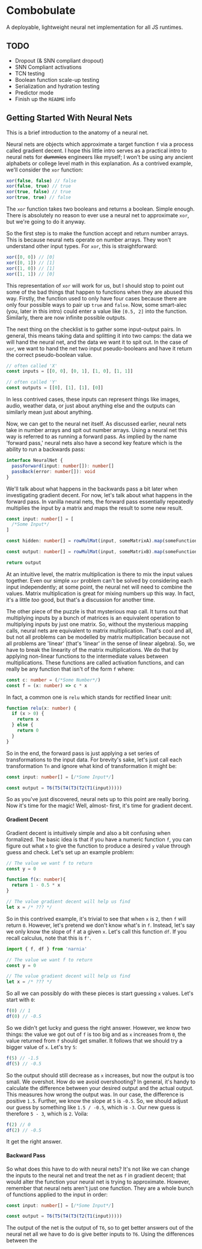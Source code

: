 # Combobulate

A deployable, lightweight neural net implementation for all JS runtimes.

## TODO

- Dropout (& SNN compliant dropout)
- SNN Compliant activations
- TCN testing
- Boolean function scale-up testing
- Serialization and hydration testing
- Predictor mode
- Finish up the `README` info

## Getting Started With Neural Nets

This is a brief introduction to the anatomy of a neural net.

Neural nets are objects which approximate a target function `f` via a process called gradient decent. I hope this little intro serves as a practical intro to neural nets for ~~dummies~~ engineers like myself; I won't be using any ancient alphabets or college level math in this explanation. As a contrived example, we'll consider the `xor` function:

```javascript
xor(false, false) // false
xor(false, true) // true
xor(true, false) // true
xor(true, true) // false
```

The `xor` function takes two booleans and returns a boolean. Simple enough. There is absolutely no reason to ever use a neural net to approximate `xor`, but we're going to do it anyway.

So the first step is to make the function accept and return number arrays. This is because neural nets operate on number arrays. They won't understand other input types. For `xor`, this is straightforward:

```javascript
xor([0, 0]) // [0]
xor([0, 1]) // [1]
xor([1, 0]) // [1]
xor([1, 1]) // [0]
```

This representation of `xor` will work for us, but I should stop to point out some of the bad things that happen to functions when they are abused this way. Firstly, the function used to only have four cases because there are only four possible ways to pair up `true` and `false`. Now, some smart-alec (you, later in this intro) could enter a value like `[0.5, 2]` into the function. Similarly, there are now infinite possible outputs.

The next thing on the checklist is to gather some input-output pairs. In general, this means taking data and splitting it into two camps: the data we will hand the neural net, and the data we want it to spit out. In the case of `xor`, we want to hand the net two input pseudo-booleans and have it return the correct pseudo-boolean value.

```javascript
// often called 'X'
const inputs = [[0, 0], [0, 1], [1, 0], [1, 1]]

// often called 'Y'
const outputs = [[0], [1], [1], [0]]
```

In less contrived cases, these inputs can represent things like images, audio, weather data, or just about anything else and the outputs can similarly mean just about anything.

Now, we can get to the neural net itself. As discussed earlier, neural nets take in number arrays and spit out number arrays. Using a neural net this way is referred to as running a forward pass. As implied by the name 'forward pass,' neural nets also have a second key feature which is the ability to run a backwards pass:

```typescript
interface NeuralNet {
  passForward(input: number[]): number[]
  passBack(error: number[]): void
}
```

We'll talk about what happens in the backwards pass a bit later when investigating gradient decent. For now, let's talk about what happens in the forward pass. In vanilla neural nets, the forward pass essentially repeatedly multiplies the input by a matrix and maps the result to some new result.

```typescript
const input: number[] = [
  /*Some Input*/
]

const hidden: number[] = rowMulMat(input, someMatrixA).map(someFunction)

const output: number[] = rowMulMat(input, someMatrixB).map(someFunction)

return output
```

At an intuitive level, the matrix multiplication is there to mix the input values together. Even our simple `xor` problem can't be solved by considering each input independently; at some point, the neural net will need to combine the values. Matrix multiplication is great for mixing numbers up this way. In fact, it's a little _too_ good, but that's a discussion for another time.

The other piece of the puzzle is that mysterious map call. It turns out that multiplying inputs by a bunch of matrices is an equivalent operation to multiplying inputs by just one matrix. So, without the mysterious mapping calls, neural nets are equivalent to matrix multiplication. That's cool and all, but not all problems can be modelled by matrix multiplication because not all problems are 'linear' (that's 'linear' in the sense of linear algebra). So, we have to break the linearity of the matrix multiplications. We do that by applying non-linear functions to the intermediate values between multiplications. These functions are called activation functions, and can really be any function that isn't of the form `f` where:

```typescript
const c: number = (/*Some Number*/)
const f = (x: number) => c * x
```

In fact, a common one is `relu` which stands for rectified linear unit:

```typescript
function relu(x: number) {
  if (x > 0) {
    return x
  } else {
    return 0
  }
}
```

So in the end, the forward pass is just applying a set series of transformations to the input data. For brevity's sake, let's just call each transformation `Tn` and ignore what kind of transformation it might be:

```typescript
const input: number[] = [/*Some Input*/]

const output = T6(T5(T4(T3(T2(T1(input)))))
```

So as you've just discovered, neural nets up to this point are really boring. Now it's time for the magic! Well, almost- first, it's time for gradient decent.

#### Gradient Decent

Gradient decent is intuitively simple and also a bit confusing when formalized. The basic idea is that if you have a numeric function `f`, you can figure out what `x` to give the function to produce a desired `y` value through guess and check. Let's set up an example problem:

```typescript
// The value we want f to return
const y = 0

function f(x: number){
  return 1 - 0.5 * x
}

// The value gradient decent will help us find
let x = /* ??? */
```

So in this contrived example, it's trivial to see that when `x` is `2`, then `f` will return `0`. However, let's pretend we don't know what's in `f`. Instead, let's say we only know the slope of `f` at a given `x`. Let's call this function `df`. If you recall calculus, note that this is `f'`.

```typescript
import { f, df } from 'narnia'

// The value we want f to return
const y = 0

// The value gradient decent will help us find
let x = /* ??? */
```

So all we can possibly do with these pieces is start guessing `x` values. Let's start with `0`:

```typescript
f(0) // 1
df(0) // -0.5
```

So we didn't get lucky and guess the right answer. However, we know two things: the value we got out of `f` is too big and as `x` increases from `0`, the value returned from `f` should get smaller. It follows that we should try a bigger value of `x`. Let's try `5`:

```typescript
f(5) // -1.5
df(5) // -0.5
```

So the output should still decrease as `x` increases, but now the output is too small. We overshot. How do we avoid overshooting? In general, it's handy to calculate the difference between your desired output and the actual output. This measures how wrong the output was. In our case, the difference is positive `1.5`. Further, we know the slope at `5` is `-0.5`. So, we should adjust our guess by something like `1.5 / -0.5`, which is `-3`. Our new guess is therefore `5 - 3`, which is `2`. Voila:

```typescript
f(2) // 0
df(2) // -0.5
```

It get the right answer.

#### Backward Pass

So what does this have to do with neural nets? It's not like we can change the inputs to the neural net and treat the net as `f` in gradient decent; that would alter the function your neural net is trying to approximate. However, remember that neural nets aren't just one function. They are a whole bunch of functions applied to the input in order:

```typescript
const input: number[] = [/*Some Input*/]

const output = T6(T5(T4(T3(T2(T1(input)))))
```

The output of the net is the output of `T6`, so to get better answers out of the neural net all we have to do is give better inputs to `T6`. Using the differences between the
